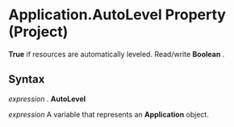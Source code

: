 
# Application.AutoLevel Property (Project)

 **True** if resources are automatically leveled. Read/write **Boolean** .


## Syntax

 _expression_ . **AutoLevel**

 _expression_ A variable that represents an **Application** object.

